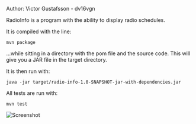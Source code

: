 Author: Victor Gustafsson - dv16vgn

RadioInfo is a program with the ability to display radio schedules.

It is compiled with the line:

    mvn package
    
...while sitting in a directory with the pom file and the source code. 
This will give you a JAR file in the target directory.

It is then run with:

    java -jar target/radio-info-1.0-SNAPSHOT-jar-with-dependencies.jar
    
    
All tests are run with:

    mvn test

![Screenshot](https://git.cs.umu.se/dv16vgn/RadioInfo/raw/db95081c6f9779fd859978c8c0951106c9a33adc/src/main/resources/radio_info.png)

